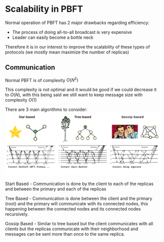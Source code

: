 # Scalability in PBFT

Normal operation of PBFT has 2 major drawbacks regarding efficiency:
- The process of doing all-to-all broadcast is very expensive
- Leader can easily become a bottle neck

Therefore it is in our interest to improve the scalability of these types of protocols (we mostly mean maximize the number of replicas)

## Communication

Normal PBFT is of complexity $O(N^2)$

This complexity is not optimal and it would be good if we could decrease it to $O(N)$, with this being said we still want to keep message size with complexity $O(1)$ 

There are 3 main algorithms to consider: 
![](Images/T11Algorythms.png)

Start Based - Communication is done by the client to each of the replicas and between the primary and each of the replicas

Tree Based - Communication is done between the client and the primary (root) and the primary will communicate with its connected nodes, this happening between the connected nodes and its connected nodes recursively.

Gossip Based - Similar to tree based but the client communicates with all clients but the replicas communicate with their neighborhood and messages can be sent more than once to the same replica.
